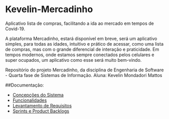 # Kevelin-Mercadinho
Aplicativo lista de compras, facilitando a ida ao mercado em tempos de Covid-19.

A plataforma Mercadinho, estará disponível em breve, será um aplicativo simples, para todas as idades, intuitivo e prático de acessar, como uma lista de compras, mas com o grande diferencial de interação e praticidade. Em tempos modernos, onde estamos sempre conectados pelos celulares e super ocupados, um aplicativo como esse será muito bem-vindo. 

Repositório do projeto Mercadinho, da disciplina de Engenharia de Software - Quarta fase de Sistemas de Informação.
Aluna: Kevelin Mondadori Mattos

##Documentação:

- <a href=https://github.com/KevelinMM/Kevelin-Mercadinho/blob/main/Mercadinho.pdf>Concepções do Sistema</a>
- <a href=https://github.com/KevelinMM/Kevelin-Mercadinho/blob/main/Exercicio-Funcionalidades.pdf>Funcionalidades</a>
- <a href=https://github.com/KevelinMM/Kevelin-Mercadinho/blob/main/Levantamento%20de%20Requisitos.pdf>Levantamento de Requisitos</a>
- <a href=https://github.com/KevelinMM/Kevelin-Mercadinho/blob/main/Requisitos%20%C3%81geis%20atualizado.pdf>Sprints e Product Backlogs</a>
